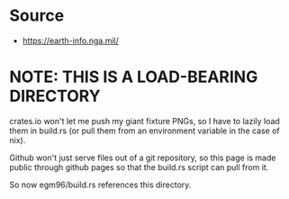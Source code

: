 # Source

- https://earth-info.nga.mil/

# NOTE: THIS IS A LOAD-BEARING DIRECTORY

crates.io won't let me push my giant fixture PNGs, so I have to lazily load them
in build.rs (or pull them from an environment variable in the case of nix).

Github won't just serve files out of a git repository, so this page is made
public through github pages so that the build.rs script can pull from it.

So now egm96/build.rs references this directory.
